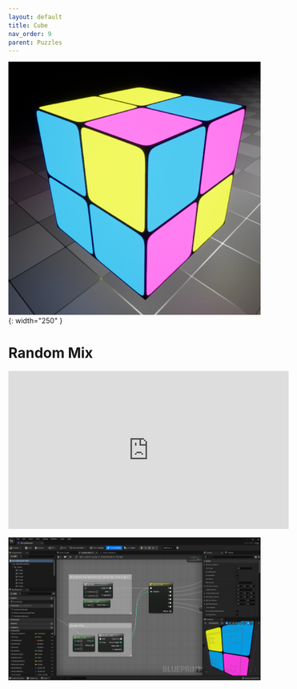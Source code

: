 ```yaml
---
layout: default
title: Cube
nav_order: 9
parent: Puzzles
---
```


![](../../assets/images/cube.png){: width="250" }

# Random Mix

<iframe width="560" height="315" src="https://www.youtube.com/embed/uLWpCgQ8wws" title="YouTube video player" frameborder="0" allow="accelerometer; autoplay; clipboard-write; encrypted-media; gyroscope; picture-in-picture" allowfullscreen></iframe>

![](../../assets/images/cuberandom.png)
